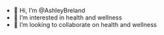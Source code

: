 - 👋 Hi, I’m @AshleyBreland
- 👀 I’m interested in health and wellness
- 💞️ I’m looking to collaborate on health and wellness

<!---
AshleyBreland/AshleyBreland is a ✨ special ✨ repository because its `README.md` (this file) appears on your GitHub profile.
You can click the Preview link to take a look at your changes.
--->
